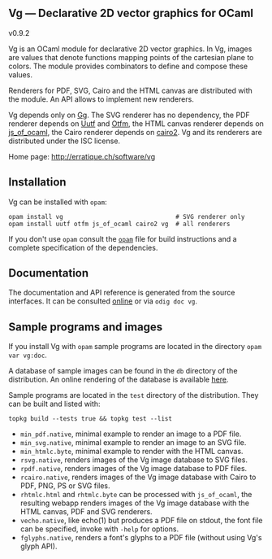 Vg — Declarative 2D vector graphics for OCaml
-------------------------------------------------------------------------------
v0.9.2

Vg is an OCaml module for declarative 2D vector graphics. In Vg,
images are values that denote functions mapping points of the
cartesian plane to colors. The module provides combinators to define
and compose these values.

Renderers for PDF, SVG, Cairo and the HTML canvas are distributed with the
module. An API allows to implement new renderers.
     
Vg depends only on [Gg][gg]. The SVG renderer has no dependency, the
PDF renderer depends on [Uutf][uutf] and [Otfm][otfm], the HTML canvas
renderer depends on [js_of_ocaml][jsoo], the Cairo renderer depends on
[cairo2][cairo2]. Vg and its renderers are distributed under the ISC
license.
     
[gg]: http://erratique.ch/software/gg
[uutf]: http://erratique.ch/software/uutf
[otfm]: http://erratique.ch/software/otfm
[jsoo]: http://ocsigen.org/js_of_ocaml/ 
[cairo2]: https://forge.ocamlcore.org/projects/cairo/

Home page: http://erratique.ch/software/vg  

## Installation

Vg can be installed with `opam`:

    opam install vg                               # SVG renderer only
    opam install uutf otfm js_of_ocaml cairo2 vg  # all renderers
    
If you don't use `opam` consult the [`opam`](opam) file for
build instructions and a complete specification of the dependencies.


## Documentation

The documentation and API reference is generated from the source
interfaces. It can be consulted [online][doc] or via `odig doc vg`.

[doc]: http://erratique.ch/software/vg/doc/


## Sample programs and images

If you install Vg with `opam` sample programs are located in the
directory `opam var vg:doc`.

A database of sample images can be found in the `db` directory of the
distribution. An online rendering of the database is available
[here][online-db].

[online-db]: http://erratique.ch/software/vg/demos/rhtmlc.html

Sample programs are located in the `test` directory of the
distribution. They can be built and listed with:

    topkg build --tests true && topkg test --list

- `min_pdf.native`, minimal example to render an image to a PDF file. 
- `min_svg.native`, minimal example to render an image to an SVG file. 
- `min_htmlc.byte`, minimal example to render with the HTML canvas.
- `rsvg.native`, renders images of the Vg image database to SVG files.
- `rpdf.native`, renders images of the Vg image database to PDF files.
- `rcairo.native`, renders images of the Vg image database with Cairo
   to PDF, PNG, PS or SVG files.
- `rhtmlc.html` and `rhtmlc.byte` can be processed with `js_of_ocaml`,
   the resulting webapp renders images of the Vg image database with
   the HTML canvas, PDF and SVG renderers.   
- `vecho.native`, like echo(1) but produces a PDF file on stdout, the 
  font file can be specified, invoke with `-help` for options. 
- `fglyphs.native`, renders a font's glyphs to a PDF file (without using
  Vg's glyph API).
